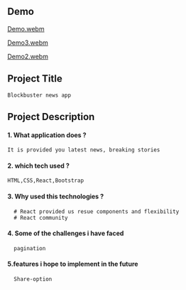 ## Demo
   [Demo.webm](https://user-images.githubusercontent.com/47987656/179280869-cd0782da-bdb6-4c96-b6af-6212f4e6939c.webm)
   
   [Demo3.webm](https://user-images.githubusercontent.com/47987656/179283012-f429eaa0-78c6-40cf-8361-91f0b6cbb076.webm)
   
   [Demo2.webm](https://user-images.githubusercontent.com/47987656/179282104-bcb94711-addd-49df-ab4d-c910e898d655.webm)

## Project Title
    Blockbuster news app
##  Project Description

#### 1. What application does ?
    It is provided you latest news, breaking stories 

#### 2. which tech used ? 
    HTML,CSS,React,Bootstrap
#### 3. Why used this technologies ?
      # React provided us resue components and flexibility
      # React community 
#### 4. Some of the challenges i have faced 
      pagination

#### 5.features i hope to implement in the future
      Share-option






